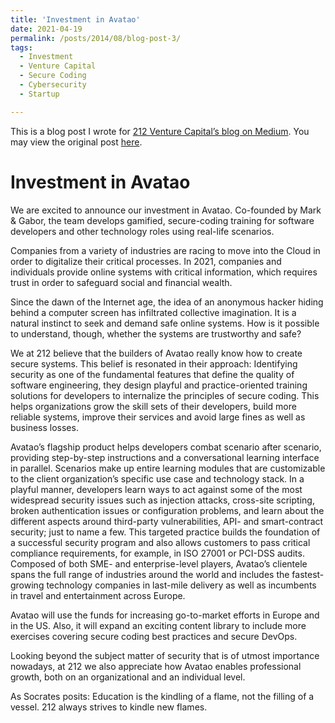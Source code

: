 ```yaml
---
title: 'Investment in Avatao'
date: 2021-04-19
permalink: /posts/2014/08/blog-post-3/
tags:
  - Investment
  - Venture Capital
  - Secure Coding
  - Cybersecurity
  - Startup

---
```


This is a blog post I wrote for [212 Venture Capital’s blog on Medium](https://medium.com/212vc). You may view the original post [here](https://medium.com/212vc/investment-in-avatao-75627e3e3bff).

Investment in Avatao
======

We are excited to announce our investment in Avatao. Co-founded by Mark & Gabor, the team develops gamified, secure-coding training for software developers and other technology roles using real-life scenarios.

Companies from a variety of industries are racing to move into the Cloud in order to digitalize their critical processes. In 2021, companies and individuals provide online systems with critical information, which requires trust in order to safeguard social and financial wealth.

Since the dawn of the Internet age, the idea of an anonymous hacker hiding behind a computer screen has infiltrated collective imagination. It is a natural instinct to seek and demand safe online systems. How is it possible to understand, though, whether the systems are trustworthy and safe?

We at 212 believe that the builders of Avatao really know how to create secure systems. This belief is resonated in their approach: Identifying security as one of the fundamental features that define the quality of software engineering, they design playful and practice-oriented training solutions for developers to internalize the principles of secure coding. This helps organizations grow the skill sets of their developers, build more reliable systems, improve their services and avoid large fines as well as business losses.

Avatao’s flagship product helps developers combat scenario after scenario, providing step-by-step instructions and a conversational learning interface in parallel. Scenarios make up entire learning modules that are customizable to the client organization’s specific use case and technology stack. In a playful manner, developers learn ways to act against some of the most widespread security issues such as injection attacks, cross-site scripting, broken authentication issues or configuration problems, and learn about the different aspects around third-party vulnerabilities, API- and smart-contract security; just to name a few. This targeted practice builds the foundation of a successful security program and also allows customers to pass critical compliance requirements, for example, in ISO 27001 or PCI-DSS audits. Composed of both SME- and enterprise-level players, Avatao’s clientele spans the full range of industries around the world and includes the fastest-growing technology companies in last-mile delivery as well as incumbents in travel and entertainment across Europe.

Avatao will use the funds for increasing go-to-market efforts in Europe and in the US. Also, it will expand an exciting content library to include more exercises covering secure coding best practices and secure DevOps.

Looking beyond the subject matter of security that is of utmost importance nowadays, at 212 we also appreciate how Avatao enables professional growth, both on an organizational and an individual level.

As Socrates posits: Education is the kindling of a flame, not the filling of a vessel.
212 always strives to kindle new flames.
